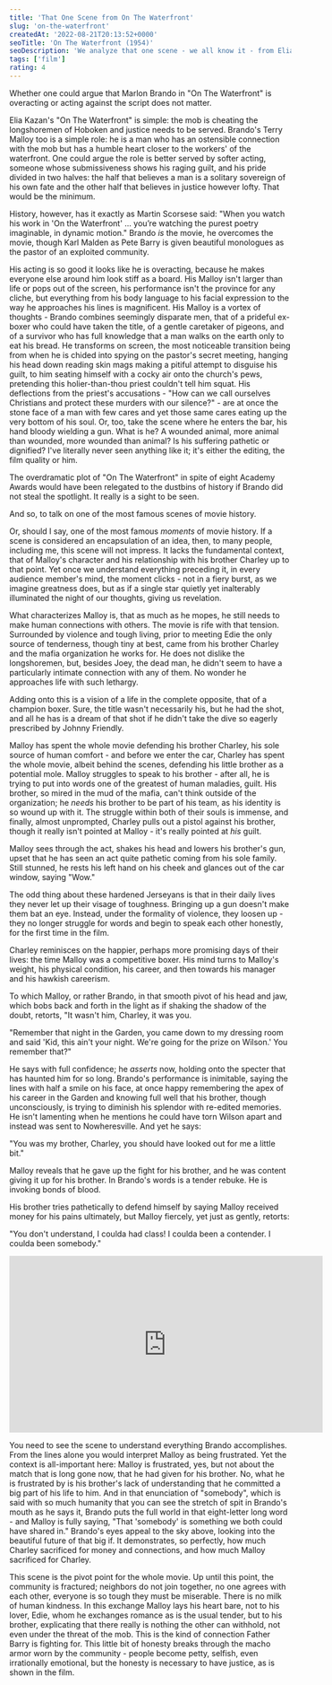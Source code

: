 ```yaml
---
title: 'That One Scene from On The Waterfront'
slug: 'on-the-waterfront'
createdAt: '2022-08-21T20:13:52+0000'
seoTitle: 'On The Waterfront (1954)'
seoDescription: 'We analyze that one scene - we all know it - from Elia Kazan''s "On The Waterfront".'
tags: ['film']
rating: 4
---
```


Whether one could argue that Marlon Brando in "On The Waterfront" is overacting or acting against the script does not matter.

Elia Kazan's "On The Waterfront" is simple: the mob is cheating the longshoremen of Hoboken and justice needs to be served. Brando's Terry Malloy too is a simple role: he is a man who has an ostensible connection with the mob but has a humble heart closer to the workers' of the waterfront. One could argue the role is better served by softer acting, someone whose submissiveness shows his raging guilt, and his pride divided in two halves: the half that believes a man is a solitary sovereign of his own fate and the other half that believes in justice however lofty. That would be the minimum.

History, however, has it exactly as Martin Scorsese said: "When you watch his work in 'On the Waterfront' ... you’re watching the purest poetry imaginable, in dynamic motion." Brando _is_ the movie, he overcomes the movie, though Karl Malden as Pete Barry is given beautiful monologues as the pastor of an exploited community.

His acting is so good it looks like he is overacting, because he makes everyone else around him look stiff as a board. His Malloy isn't larger than life or pops out of the screen, his performance isn't the province for any cliche, but everything from his body language to his facial expression to the way he approaches his lines is magnificent. His Malloy is a vortex of thoughts - Brando combines seemingly disparate men, that of a prideful ex-boxer who could have taken the title, of a gentle caretaker of pigeons, and of a survivor who has full knowledge that a man walks on the earth only to eat his bread. He transforms on screen, the most noticeable transition being from when he is chided into spying on the pastor's secret meeting, hanging his head down reading skin mags making a pitiful attempt to disguise his guilt, to him seating himself with a cocky air onto the church's pews, pretending this holier-than-thou priest couldn't tell him squat. His deflections from the priest's accusations - "How can we call ourselves Christians and protect these murders with our silence?" - are at once the stone face of a man with few cares and yet those same cares eating up the very bottom of his soul. Or, too, take the scene where he enters the bar, his hand bloody wielding a gun. What is he? A wounded animal, more animal than wounded, more wounded than animal? Is his suffering pathetic or dignified? I've literally never seen anything like it; it's either the editing, the film quality or him.

The overdramatic plot of "On The Waterfront" in spite of eight Academy Awards would have been relegated to the dustbins of history if Brando did not steal the spotlight. It really is a sight to be seen.

And so, to talk on one of the most famous scenes of movie history.

Or, should I say, one of the most famous _moments_ of movie history. If a scene is considered an encapsulation of an idea, then, to many people, including me, this scene will not impress. It lacks the fundamental context, that of Malloy's character and his relationship with his brother Charley up to that point. Yet once we understand everything preceding it, in every audience member's mind, the moment clicks - not in a fiery burst, as we imagine greatness does, but as if a single star quietly yet inalterably illuminated the night of our thoughts, giving us revelation.

What characterizes Malloy is, that as much as he mopes, he still needs to make human connections with others. The movie is rife with that tension. Surrounded by violence and tough living, prior to meeting Edie the only source of tenderness, though tiny at best, came from his brother Charley and the mafia organization he works for. He does not dislike the longshoremen, but, besides Joey, the dead man, he didn't seem to have a particularly intimate connection with any of them. No wonder he approaches life with such lethargy.

Adding onto this is a vision of a life in the complete opposite, that of a champion boxer. Sure, the title wasn't necessarily his, but he had the shot, and all he has is a dream of that shot if he didn't take the dive so eagerly prescribed by Johnny Friendly.

Malloy has spent the whole movie defending his brother Charley, his sole source of human comfort - and before we enter the car, Charley has spent the whole movie, albeit behind the scenes, defending his little brother as a potential mole. Malloy struggles to speak to his brother - after all, he is trying to put into words one of the greatest of human maladies, guilt. His brother, so mired in the mud of the mafia, can't think outside of the organization; he _needs_ his brother to be part of his team, as his identity is so wound up with it. The struggle within both of their souls is immense, and finally, almost unprompted, Charley pulls out a pistol against his brother, though it really isn't pointed at Malloy - it's really pointed at _his_ guilt.

Malloy sees through the act, shakes his head and lowers his brother's gun, upset that he has seen an act quite pathetic coming from his sole family. Still stunned, he rests his left hand on his cheek and glances out of the car window, saying "Wow."

The odd thing about these hardened Jerseyans is that in their daily lives they never let up their visage of toughness. Bringing up a gun doesn't make them bat an eye. Instead, under the formality of violence, they loosen up - they no longer struggle for words and begin to speak each other honestly, for the first time in the film.

Charley reminisces on the happier, perhaps more promising days of their lives: the time Malloy was a competitive boxer. His mind turns to Malloy's weight, his physical condition, his career, and then towards his manager and his hawkish careerism.

To which Malloy, or rather Brando, in that smooth pivot of his head and jaw, which bobs back and forth in the light as if shaking the shadow of the doubt, retorts, "It wasn't him, Charley, it was you.

"Remember that night in the Garden, you came down to my dressing room and said 'Kid, this ain't your night. We're going for the prize on Wilson.' You remember that?"

He says with full confidence; he _asserts_ now, holding onto the specter that has haunted him for so long. Brando's performance is inimitable, saying the lines with half a smile on his face, at once happy remembering the apex of his career in the Garden and knowing full well that his brother, though unconsciously, is trying to diminish his splendor with re-edited memories. He isn't lamenting when he mentions he could have torn Wilson apart and instead was sent to Nowheresville. And yet he says:

"You was my brother, Charley, you should have looked out for me a little bit."

Malloy reveals that he gave up the fight for his brother, and he was content giving it up for his brother. In Brando's words is a tender rebuke. He is invoking bonds of blood.

His brother tries pathetically to defend himself by saying Malloy received money for his pains ultimately, but Malloy fiercely, yet just as gently, retorts:

"You don't understand, I coulda had class! I coulda been a contender. I coulda been somebody."

<iframe width="560" height="315" src="https://www.youtube.com/embed/uBiewQrpBBA" title="YouTube video player" frameborder="0" allow="accelerometer; autoplay; clipboard-write; encrypted-media; gyroscope; picture-in-picture" allowfullscreen></iframe>

You need to see the scene to understand everything Brando accomplishes. From the lines alone you would interpret Malloy as being frustrated. Yet the context is all-important here: Malloy is frustrated, yes, but not about the match that is long gone now, that he had given for his brother. No, what he is frustrated by is his brother's lack of understanding that he committed a big part of his life to him. And in that enunciation of "somebody", which is said with so much humanity that you can see the stretch of spit in Brando's mouth as he says it, Brando puts the full world in that eight-letter long word - and Malloy is fully saying, "That 'somebody' is something we both could have shared in." Brando's eyes appeal to the sky above, looking into the beautiful future of that big if. It demonstrates, so perfectly, how much Charley sacrificed for money and connections, and how much Malloy sacrificed for Charley.

This scene is the pivot point for the whole movie. Up until this point, the community is fractured; neighbors do not join together, no one agrees with each other, everyone is so tough they must be miserable. There is no milk of human kindness. In this exchange Malloy lays his heart bare, not to his lover, Edie, whom he exchanges romance as is the usual tender, but to his brother, explicating that there really is nothing the other can withhold, not even under the threat of the mob. This is the kind of connection Father Barry is fighting for. This little bit of honesty breaks through the macho armor worn by the community - people become petty, selfish, even irrationally emotional, but the honesty is necessary to have justice, as is shown in the film.
